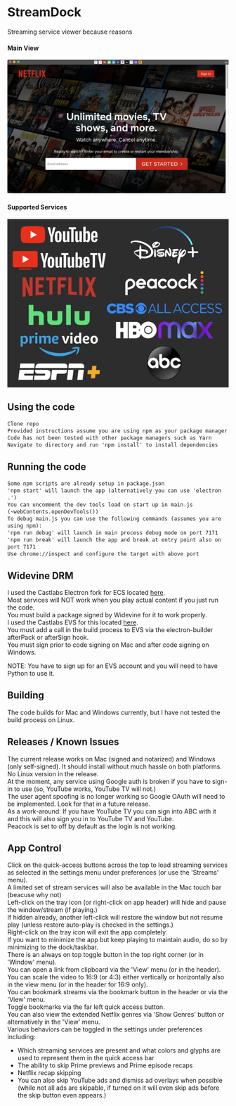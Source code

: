 # StreamDock
 Streaming service viewer because reasons

#### Main View
<img src="/res/screenshots/main.png" width="600"/>

#### Supported Services
<img src="/res/screenshots/services.png" width="600"/>

## Using the code
    Clone repo
    Provided instructions assume you are using npm as your package manager
    Code has not been tested with other package managers such as Yarn
    Navigate to directory and run 'npm install' to install dependencies

## Running the code
    Some npm scripts are already setup in package.json
    'npm start' will launch the app (alternatively you can use 'electron .')
    You can uncomment the dev tools load on start up in main.js (~webContents.openDevTools())
    To debug main.js you can use the following commands (assumes you are using npm):
    'npm run debug' will launch in main process debug mode on port 7171
    'npm run break' will launch the app and break at entry point also on port 7171
    Use chrome://inspect and configure the target with above port

## Widevine DRM
   I used the Castlabs Electron fork for ECS located [here](https://github.com/castlabs/electron-releases).\
   Most services will NOT work when you play actual content if you just run the code.\
   You must build a package signed by Widevine for it to work properly.\
   I used the Castlabs EVS for this located [here](https://github.com/castlabs/electron-releases/wiki/EVS).\
   You must add a call in the build process to EVS via the electron-builder afterPack or afterSign hook.\
   You must sign prior to code signing on Mac and after code signing on Windows. 

   NOTE: You have to sign up for an EVS account and you will need to have Python to use it.

## Building
   The code builds for Mac and Windows currently, but I have not tested the build process on Linux.

## Releases / Known Issues
   The current release works on Mac (signed and notarized) and Windows (only self-signed). It should install without much hassle on both platforms.
   No Linux version in the release.\
   At the moment, any service using Google auth is broken if you have to sign-in to use (so, YouTube works, YouTube TV will not.)\
   The user agent spoofing is no longer working so Google OAuth will need to be implemented. 
   Look for that in a future release.\
   As a work-around: If you have YouTube TV you can sign into ABC with it and this will also sign you in to YouTube TV and YouTube.\
   Peacock is set to off by default as the login is not working.

## App Control
   Click on the quick-access buttons across the top to load streaming services as selected in the settings menu under preferences (or use the 'Streams' menu).\
   A limited set of stream services will also be available in the Mac touch bar (beacuse why not)\
   Left-click on the tray icon (or right-click on app header) will hide and pause the window/stream (if playing.)\
   If hidden already, another left-click will restore the window but not resume play (unless restore auto-play is checked in the settings.)\
   Right-click on the tray icon will exit the app completely.\
   If you want to minimize the app but keep playing to maintain audio, do so by minimizing to the dock/taskbar.\
   There is an always on top toggle button in the top right corner (or in 'Window' menu).\
   You can open a link from clipboard via the 'View' menu (or in the header).\
   You can scale the video to 16:9 (or 4:3) either vertically or horizontally also in the view menu (or in the header for 16:9 only).\
   You can bookmark streams via the bookmark button in the header or via the 'View' menu.\
   Toggle bookmarks via the far left quick access button.\
   You can also view the extended Netflix genres via 'Show Genres' button or alternatively in the 'View' menu.\
   Various behaviors can be toggled in the settings under preferences including:
   - Which streaming services are present and what colors and glyphs are used to represent them in the quick access bar
   - The ability to skip Prime previews and Prime episode recaps
   - Netflix recap skipping
   - You can also skip YouTube ads and dismiss ad overlays when possible (while not all ads are skipable, if turned on it will even skip ads before the skip button even appears.)
